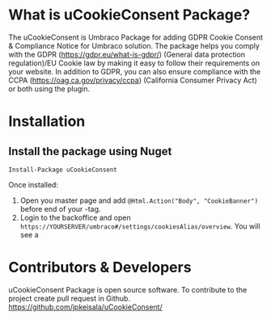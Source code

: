 # What is uCookieConsent Package?
The uCookieConsent is Umbraco Package for adding GDPR Cookie Consent & Compliance Notice for Umbraco solution. The package helps you comply with the GDPR (https://gdpr.eu/what-is-gdpr/) (General data protection regulation)/EU Cookie law by making it easy to follow their requirements on your website. In addition to GDPR, you can also ensure compliance with the CCPA (https://oag.ca.gov/privacy/ccpa) (California Consumer Privacy Act) or both using the plugin.

# Installation
## Install the package using Nuget

``` Install-Package uCookieConsent ```

Once installed:
1. Open you master page and add `@Html.Action("Body", "CookieBanner")` before end of your </body> -tag.
2. Login to the backoffice and open `https://YOURSERVER/umbraco#/settings/cookiesAlias/overview`. You will see a 

# Contributors & Developers
uCookieConsent Package is open source software. To contribute to the project create pull request in Github. https://github.com/jpkeisala/uCookieConsent/
